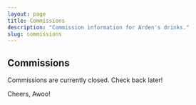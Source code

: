 ```yaml
---
layout: page
title: Commissions
description: "Commission information for Arden's drinks."
slug: commissions
---
```

## Commissions
Commissions are currently closed. Check back later!

Cheers, Awoo!